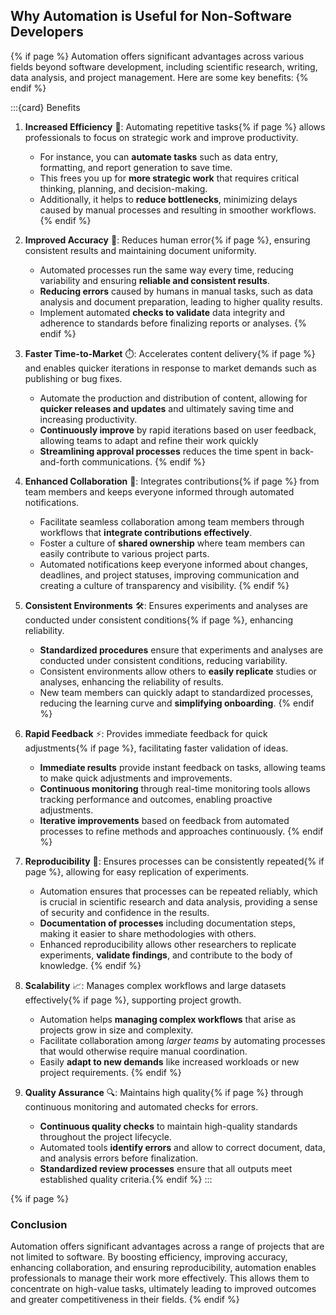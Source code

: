 ## Why Automation is Useful for Non-Software Developers

{% if page %}
Automation offers significant advantages across various fields beyond software development, including scientific research, writing, data analysis, and project management.
Here are some key benefits:
{% endif %}

:::{card} Benefits
1. **Increased Efficiency** 🚀: Automating repetitive tasks{% if page %} allows professionals to focus on strategic work and improve productivity.
   - For instance, you can **automate tasks** such as data entry, formatting, and report generation to save time. 
   - This frees you up for **more strategic work** that requires critical thinking, planning, and decision-making. 
   - Additionally, it helps to **reduce bottlenecks**, minimizing delays caused by manual processes and resulting in smoother workflows.
{% endif %}

2. **Improved Accuracy** 🎯: Reduces human error{% if page %}, ensuring consistent results and maintaining document uniformity.
   - Automated processes run the same way every time, reducing variability and ensuring **reliable and consistent results**.
   - **Reducing errors** caused by humans in manual tasks, such as data analysis and document preparation, leading to higher quality results.
   - Implement automated **checks to validate** data integrity and adherence to standards before finalizing reports or analyses.
{% endif %}

3. **Faster Time-to-Market** ⏱️: Accelerates content delivery{% if page %} and enables quicker iterations in response to market demands such as publishing or bug fixes.
   - Automate the production and distribution of content, allowing for **quicker releases and updates** and ultimately saving time and increasing productivity.
   - **Continuously improve** by rapid iterations based on user feedback, allowing teams to adapt and refine their work quickly
   - **Streamlining approval processes** reduces the time spent in back-and-forth communications.
{% endif %}

4. **Enhanced Collaboration** 🤝: Integrates contributions{% if page %} from team members and keeps everyone informed through automated notifications.
   - Facilitate seamless collaboration among team members through workflows that **integrate contributions effectively**.
   - Foster a culture of **shared ownership** where team members can easily contribute to various project parts.
   - Automated notifications keep everyone informed about changes, deadlines, and project statuses, improving communication and creating a culture of transparency and visibility.
{% endif %}

5. **Consistent Environments** 🛠️: Ensures experiments and analyses are conducted under consistent conditions{% if page %}, enhancing reliability.
   - **Standardized procedures** ensure that experiments and analyses are conducted under consistent conditions, reducing variability.
   - Consistent environments allow others to **easily replicate** studies or analyses, enhancing the reliability of results.
   - New team members can quickly adapt to standardized processes, reducing the learning curve and **simplifying onboarding**.
{% endif %}

6. **Rapid Feedback** ⚡: Provides immediate feedback for quick adjustments{% if page %}, facilitating faster validation of ideas.
   - **Immediate results** provide instant feedback on tasks, allowing teams to make quick adjustments and improvements.
   - **Continuous monitoring** through real-time monitoring tools allows tracking performance and outcomes, enabling proactive adjustments.
   - **Iterative improvements** based on feedback from automated processes to refine methods and approaches continuously.
{% endif %}

7. **Reproducibility** 🔄: Ensures processes can be consistently repeated{% if page %}, allowing for easy replication of experiments.
   - Automation ensures that processes can be repeated reliably, which is crucial in scientific research and data analysis, providing a sense of security and confidence in the results.
   - **Documentation of processes** including documentation steps, making it easier to share methodologies with others.
   - Enhanced reproducibility allows other researchers to replicate experiments, **validate findings**, and contribute to the body of knowledge.
{% endif %}

8. **Scalability** 📈: Manages complex workflows and large datasets effectively{% if page %}, supporting project growth.
   - Automation helps **managing complex workflows** that arise as projects grow in size and complexity.
   - Facilitate collaboration among *larger teams* by automating processes that would otherwise require manual coordination.
   - Easily **adapt to new demands** like increased workloads or new project requirements.
{% endif %}

9. **Quality Assurance** 🔍: Maintains high quality{% if page %} through continuous monitoring and automated checks for errors.
   - **Continuous quality checks** to maintain high-quality standards throughout the project lifecycle.
   - Automated tools **identify errors** and allow to correct document, data, and analysis errors before finalization.
   - **Standardized review processes** ensure that all outputs meet established quality criteria.{% endif %}
:::

{% if page %}
### Conclusion
Automation offers significant advantages across a range of projects that are not limited to software. 
By boosting efficiency, improving accuracy, enhancing collaboration, and ensuring reproducibility, automation enables professionals to manage their work more effectively. 
This allows them to concentrate on high-value tasks, ultimately leading to improved outcomes and greater competitiveness in their fields.
{% endif %}
